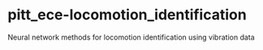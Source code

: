 # pitt_ece-locomotion_identification
Neural network methods for locomotion identification using vibration data
